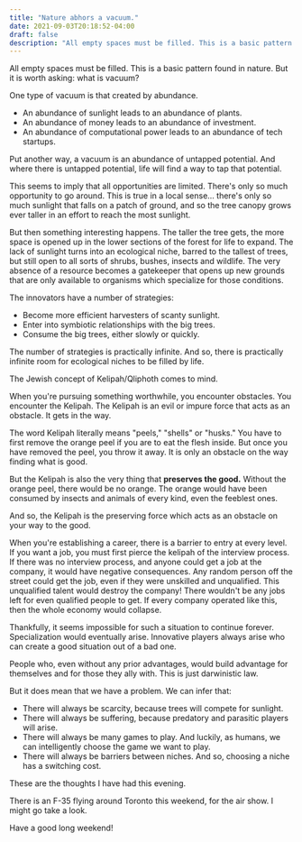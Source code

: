 ```yaml
---
title: "Nature abhors a vacuum."
date: 2021-09-03T20:18:52-04:00
draft: false
description: "All empty spaces must be filled. This is a basic pattern found in nature. But it is worth asking: what is vacuum?"
---
```


All empty spaces must be filled. This is a basic pattern found in nature. But it is worth asking: what is vacuum?

One type of vacuum is that created by abundance.

- An abundance of sunlight leads to an abundance of plants.
- An abundance of money leads to an abundance of investment.
- An abundance of computational power leads to an abundance of tech startups.

Put another way, a vacuum is an abundance of untapped potential. And where there is untapped potential, life will find a way to tap that potential.

This seems to imply that all opportunities are limited. There's only so much opportunity to go around. This is true in a local sense... there's only so much sunlight that falls on a patch of ground, and so the tree canopy grows ever taller in an effort to reach the most sunlight.

But then something interesting happens. The taller the tree gets, the more space is opened up in the lower sections of the forest for life to expand. The lack of sunlight turns into an ecological niche, barred to the tallest of trees, but still open to all sorts of shrubs, bushes, insects and wildlife. The very absence of a resource becomes a gatekeeper that opens up new grounds that are only available to organisms which specialize for those conditions.

The innovators have a number of strategies:

- Become more efficient harvesters of scanty sunlight.
- Enter into symbiotic relationships with the big trees.
- Consume the big trees, either slowly or quickly.

The number of strategies is practically infinite. And so, there is practically infinite room for ecological niches to be filled by life.

The Jewish concept of Kelipah/Qliphoth comes to mind.

When you're pursuing something worthwhile, you encounter obstacles. You encounter the Kelipah. The Kelipah is an evil or impure force that acts as an obstacle. It gets in the way.

The word Kelipah literally means "peels," "shells" or "husks." You have to first remove the orange peel if you are to eat the flesh inside. But once you have removed the peel, you throw it away. It is only an obstacle on the way finding what is good.

But the Kelipah is also the very thing that **preserves the good.** Without the orange peel, there would be no orange. The orange would have been consumed by insects and animals of every kind, even the feeblest ones.

And so, the Kelipah is the preserving force which acts as an obstacle on your way to the good.

When you're establishing a career, there is a barrier to entry at every level. If you want a job, you must first pierce the kelipah of the interview process. If there was no interview process, and anyone could get a job at the company, it would have negative consequences. Any random person off the street could get the job, even if they were unskilled and unqualified. This unqualified talent would destroy the company! There wouldn't be any jobs left for even qualified people to get. If every company operated like this, then the whole economy would collapse.

Thankfully, it seems impossible for such a situation to continue forever. Specialization would eventually arise. Innovative players always arise who can create a good situation out of a bad one.

People who, even without any prior advantages, would build advantage for themselves and for those they ally with. This is just darwinistic law.

But it does mean that we have a problem. We can infer that:

- There will always be scarcity, because trees will compete for sunlight.
- There will always be suffering, because predatory and parasitic players will arise.
- There will always be many games to play. And luckily, as humans, we can intelligently choose the game we want to play.
- There will always be barriers between niches. And so, choosing a niche has a switching cost.

These are the thoughts I have had this evening.

There is an F-35 flying around Toronto this weekend, for the air show. I might go take a look.

Have a good long weekend!
